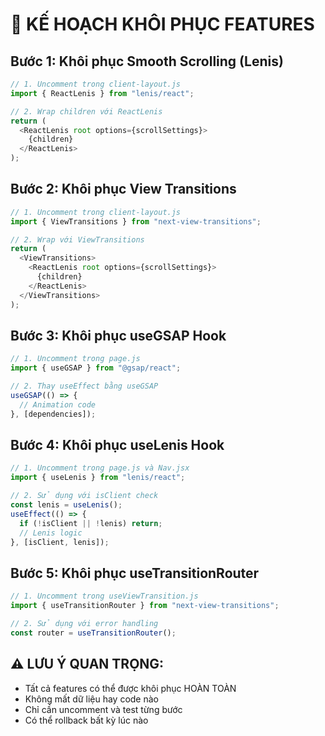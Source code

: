 # 🔧 KẾ HOẠCH KHÔI PHỤC FEATURES

## **Bước 1: Khôi phục Smooth Scrolling (Lenis)**
```javascript
// 1. Uncomment trong client-layout.js
import { ReactLenis } from "lenis/react";

// 2. Wrap children với ReactLenis
return (
  <ReactLenis root options={scrollSettings}>
    {children}
  </ReactLenis>
);
```

## **Bước 2: Khôi phục View Transitions**
```javascript
// 1. Uncomment trong client-layout.js
import { ViewTransitions } from "next-view-transitions";

// 2. Wrap với ViewTransitions
return (
  <ViewTransitions>
    <ReactLenis root options={scrollSettings}>
      {children}
    </ReactLenis>
  </ViewTransitions>
);
```

## **Bước 3: Khôi phục useGSAP Hook**
```javascript
// 1. Uncomment trong page.js
import { useGSAP } from "@gsap/react";

// 2. Thay useEffect bằng useGSAP
useGSAP(() => {
  // Animation code
}, [dependencies]);
```

## **Bước 4: Khôi phục useLenis Hook**
```javascript
// 1. Uncomment trong page.js và Nav.jsx
import { useLenis } from "lenis/react";

// 2. Sử dụng với isClient check
const lenis = useLenis();
useEffect(() => {
  if (!isClient || !lenis) return;
  // Lenis logic
}, [isClient, lenis]);
```

## **Bước 5: Khôi phục useTransitionRouter**
```javascript
// 1. Uncomment trong useViewTransition.js
import { useTransitionRouter } from "next-view-transitions";

// 2. Sử dụng với error handling
const router = useTransitionRouter();
```

## **⚠️ LƯU Ý QUAN TRỌNG:**
- Tất cả features có thể được khôi phục HOÀN TOÀN
- Không mất dữ liệu hay code nào
- Chỉ cần uncomment và test từng bước
- Có thể rollback bất kỳ lúc nào
